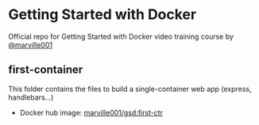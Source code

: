 # Getting Started with Docker

Official repo for Getting Started with Docker video training course by [@marville001](https://twitter.com/marville001)

## first-container

This folder contains the files to build a single-container web app (express, handlebars...)
- Docker hub image: [marville001/gsd:first-ctr](https://hub.docker.com/repository/docker/marville001/gsd)

